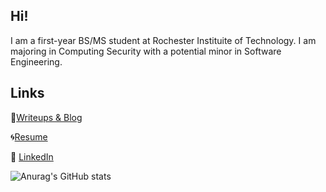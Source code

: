 ## Hi!

I am a first-year BS/MS student at Rochester Instituite of Technology. I am majoring in Computing Security with a
potential minor in Software Engineering.

## Links

🚀[Writeups & Blog](https://ashleynikr.github.io/)

🌀[Resume](https://ashleynikr.github.io/AshleyNikirkResume.pdf)

🌺 [LinkedIn](https://www.linkedin.com/in/ashley-nikirk-41298621a/)

![Anurag's GitHub stats](https://github-readme-stats.vercel.app/api?username=AshleyNikr&show_icons=true&theme=radical)
